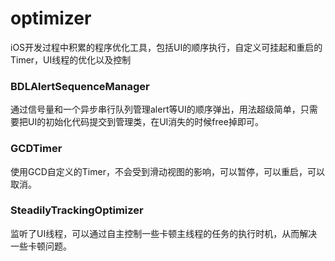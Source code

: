 # optimizer
iOS开发过程中积累的程序优化工具，包括UI的顺序执行，自定义可挂起和重启的Timer，UI线程的优化以及控制

### BDLAlertSequenceManager
通过信号量和一个异步串行队列管理alert等UI的顺序弹出，用法超级简单，只需要把UI的初始化代码提交到管理类，在UI消失的时候free掉即可。
### GCDTimer
使用GCD自定义的Timer，不会受到滑动视图的影响，可以暂停，可以重启，可以取消。
### SteadilyTrackingOptimizer
监听了UI线程，可以通过自主控制一些卡顿主线程的任务的执行时机，从而解决一些卡顿问题。

